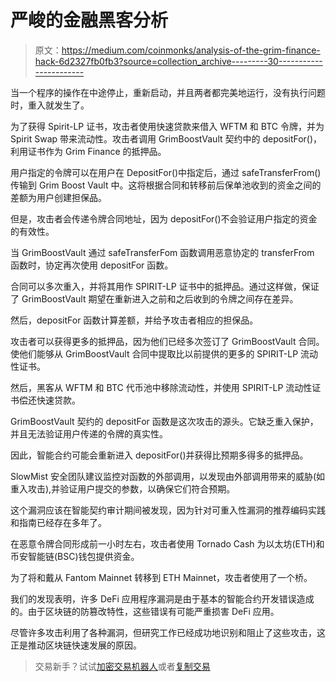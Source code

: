 # 严峻的金融黑客分析

> 原文：<https://medium.com/coinmonks/analysis-of-the-grim-finance-hack-6d2327fb0fb3?source=collection_archive---------30----------------------->

当一个程序的操作在中途停止，重新启动，并且两者都完美地运行，没有执行问题时，重入就发生了。

为了获得 Spirit-LP 证书，攻击者使用快速贷款来借入 WFTM 和 BTC 令牌，并为 Spirit Swap 带来流动性。攻击者调用 GrimBoostVault 契约中的 depositFor()，利用证书作为 Grim Finance 的抵押品。

用户指定的令牌可以在用户在 DepositFor()中指定后，通过 safeTransferFrom()传输到 Grim Boost Vault 中。这将根据合同和转移前后保单池收到的资金之间的差额为用户创建担保品。

但是，攻击者会传递令牌合同地址，因为 depositFor()不会验证用户指定的资金的有效性。

当 GrimBoostVault 通过 safeTransferFom 函数调用恶意协定的 transferFrom 函数时，协定再次使用 depositFor 函数。

合同可以多次重入，并将其用作 SPIRIT-LP 证书中的抵押品。通过这样做，保证了 GrimBoostVault 期望在重新进入之前和之后收到的令牌之间存在差异。

然后，depositFor 函数计算差额，并给予攻击者相应的担保品。

攻击者可以获得更多的抵押品，因为他们已经多次签订了 GrimBoostVault 合同。使他们能够从 GrimBoostVault 合同中提取比以前提供的更多的 SPIRIT-LP 流动性证书。

然后，黑客从 WFTM 和 BTC 代币池中移除流动性，并使用 SPIRIT-LP 流动性证书偿还快速贷款。

GrimBoostVault 契约的 depositFor 函数是这次攻击的源头。它缺乏重入保护，并且无法验证用户传递的令牌的真实性。

因此，智能合约可能会重新进入 depositFor()并获得比预期多得多的抵押品。

SlowMist 安全团队建议监控对函数的外部调用，以发现由外部调用带来的威胁(如重入攻击),并验证用户提交的参数，以确保它们符合预期。

这个漏洞应该在智能契约审计期间被发现，因为针对可重入性漏洞的推荐编码实践和指南已经存在多年了。

在恶意令牌合同形成前一小时左右，攻击者使用 Tornado Cash 为以太坊(ETH)和币安智能链(BSC)钱包提供资金。

为了将和戴从 Fantom Mainnet 转移到 ETH Mainnet，攻击者使用了一个桥。

我们的发现表明，许多 DeFi 应用程序漏洞是由于基本的智能合约开发错误造成的。由于区块链的防篡改特性，这些错误有可能严重损害 DeFi 应用。

尽管许多攻击利用了各种漏洞，但研究工作已经成功地识别和阻止了这些攻击，这正是推动区块链快速发展的原因。

> 交易新手？试试[加密交易机器人](/coinmonks/crypto-trading-bot-c2ffce8acb2a)或者[复制交易](/coinmonks/top-10-crypto-copy-trading-platforms-for-beginners-d0c37c7d698c)